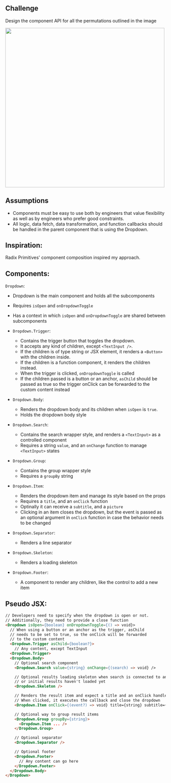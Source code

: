 ## Challenge

Design the component API for all the permutations outlined in the image

<img src="https://github.com/victorgaard/ashby-challenge/assets/13384559/545e0eba-884f-4d50-8677-fd457492e986" width="500px" height="auto" />

## Assumptions

- Components must be easy to use both by engineers that value flexibility as well as by engineers who prefer good constraints.
- All logic, data fetch, data transformation, and function callbacks should be handled in the parent component that is using the Dropdown.

## Inspiration:

Radix Primitives' component composition inspired my approach.

## Components:

`Dropdown`:

- Dropdown is the main component and holds all the subcomponents
- Requires `isOpen` and `onDropdownToggle`
- Has a context in which `isOpen` and `onDropdownToggle` are shared between subcomponents

- `Dropdown.Trigger`:

  - Contains the trigger button that toggles the dropdown.
  - It accepts any kind of children, except `<TextInput />`.
  - If the children is of type string or JSX element, it renders a `<Button>` with the children inside.
  - If the children is a function component, it renders the children instead.
  - When the trigger is clicked, `onDropdownToggle` is called
  - If the children passed is a button or an anchor, `asChild` should be passed as true so the trigger onClick can be forwarded to the custom content instead

- `Dropdown.Body`:

  - Renders the dropdown body and its children when `isOpen` is `true`.
  - Holds the dropdown body style

- `Dropdown.Search`:

  - Contains the search wrapper style, and renders a `<TextInput>` as a controlled component
  - Requires a string `value`, and an `onChange` function to manage `<TextInput>` states

- `Dropdown.Group`:

  - Contains the group wrapper style
  - Requires a `groupBy` string

- `Dropdown.Item`:

  - Renders the dropdown item and manage its style based on the props
  - Requires a `title`, and an `onClick` function
  - Optinally it can receive a `subtitle`, and a `picture`
  - Clicking in an item closes the dropdown, but the event is passed as an optional argument in `onClick` function in case the behavior needs to be changed

- `Dropdown.Separator`:

  - Renders a line separator

- `Dropdown.Skeleton`:

  - Renders a loading skeleton

- `Dropdown.Footer`:
  - A component to render any children, like the control to add a new item

## Pseudo JSX:

```HTML
// Developers need to specify when the dropdown is open or not.
// Additionally, they need to provide a close function
<Dropdown isOpen={boolean} onDropdownToggle={() => void}>
  // When using a button or an anchor as the trigger, asChild
  // needs to be set to true, so the onClick will be forwarded
  // to the custom content
  <Dropdown.Trigger asChild={boolean?}>
    // Any content, except TextInput
  <Dropdown.Trigger>
  <Dropdown.Body>
    // Optional search component
    <Dropdown.Search value={string} onChange={(search) => void} />

    // Optional results loading skeleton when search is connected to an API,
    // or initial results haven't loaded yet
    <Dropdown.Skeleton />

    // Renders the result item and expect a title and an onClick handler
    // When clicked, it executes the callback and close the dropdown
    <Dropdown.Item onClick={(event?) => void} title={string} subtitle={string?} picture={string?} />

    // Optional way to group result items
    <Dropdown.Group groupBy={string}>
      <Dropdown.Item ... />
    </Dropdown.Group>

    // Optional separator
    <Dropdown.Separator />

    // Optional footer
    <Dropdown.Footer>
      // Any content can go here
    </Dropdown.Footer>
  </Dropdown.Body>
</Dropdown>
```
